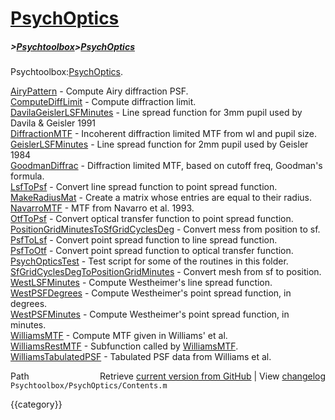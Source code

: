 # [PsychOptics](PsychOptics)
##### >[Psychtoolbox](Psychtoolbox)>[PsychOptics](PsychOptics)

Psychtoolbox:[PsychOptics](PsychOptics).  
  
  
  [AiryPattern](AiryPattern)         - Compute Airy diffraction PSF.  
  [ComputeDiffLimit](ComputeDiffLimit)    - Compute diffraction limit.  
  [DavilaGeislerLSFMinutes](DavilaGeislerLSFMinutes) - Line spread function for 3mm pupil used by Davila & Geisler 1991  
  [DiffractionMTF](DiffractionMTF)      - Incoherent diffraction limited MTF from wl and pupil size.  
  [GeislerLSFMinutes](GeislerLSFMinutes) - Line spread function for 2mm pupil used by Geisler 1984  
  [GoodmanDiffrac](GoodmanDiffrac)      - Diffraction limited MTF, based on cutoff freq, Goodman's formula.  
  [LsfToPsf](LsfToPsf)            - Convert line spread function to point spread function.  
  [MakeRadiusMat](MakeRadiusMat)       - Create a matrix whose entries are equal to their radius.  
  [NavarroMTF](NavarroMTF)          - MTF from Navarro et al. 1993.  
  [OtfToPsf](OtfToPsf)            - Convert optical transfer function to point spread function.  
  [PositionGridMinutesToSfGridCyclesDeg](PositionGridMinutesToSfGridCyclesDeg) - Convert mess from position to sf.  
  [PsfToLsf](PsfToLsf)            - Convert point spread function to line spread function.  
  [PsfToOtf](PsfToOtf)            - Convert point spread function to optical transfer function.  
  [PsychOpticsTest](PsychOpticsTest)     - Test script for some of the routines in this folder.  
  [SfGridCyclesDegToPositionGridMinutes](SfGridCyclesDegToPositionGridMinutes) - Convert mesh from sf to position.  
  [WestLSFMinutes](WestLSFMinutes)      - Compute Westheimer's line spread function.  
  [WestPSFDegrees](WestPSFDegrees)      - Compute Westheimer's point spread function, in degrees.  
  [WestPSFMinutes](WestPSFMinutes)      - Compute Westheimer's point spread function, in minutes.  
  [WilliamsMTF](WilliamsMTF)         - Compute MTF given in Williams' et al.  
  [WilliamsRestMTF](WilliamsRestMTF)     - Subfunction called by [WilliamsMTF](WilliamsMTF).  
  [WilliamsTabulatedPSF](WilliamsTabulatedPSF) - Tabulated PSF data from Williams et al.  




<div class="code_header" style="text-align:right;">
  <span style="float:left;">Path&nbsp;&nbsp;</span> <span class="counter">Retrieve <a href=
  "https://raw.github.com/Psychtoolbox-3/Psychtoolbox-3/beta/Psychtoolbox/PsychOptics/Contents.m">current version from GitHub</a> | View <a href=
  "https://github.com/Psychtoolbox-3/Psychtoolbox-3/commits/beta/Psychtoolbox/PsychOptics/Contents.m">changelog</a></span>
</div>
<div class="code">
  <code>Psychtoolbox/PsychOptics/Contents.m</code>
</div>

{{category}}